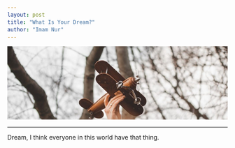 ```yaml
---
layout: post
title: "What Is Your Dream?"
author: "Imam Nur"
---
```


![Dreams](/images/dreams.png)
<hr>
Dream, I think everyone in this world have that thing.